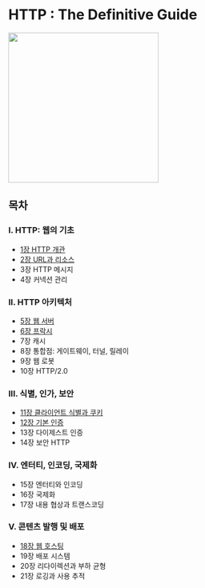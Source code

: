 # HTTP : The Definitive Guide
<img src="https://user-images.githubusercontent.com/74449232/151703426-086ce411-9d38-408b-9e66-c767d6ba45d6.png" width=300/>

## 목차
### I. HTTP: 웹의 기초
- [1장 HTTP 개관](https://github.com/hikmat-mafia/HTTP-The-Definitive-Guide/blob/main/kimziou77/%5B1%5D%20HTTP%EC%9B%B9%EC%9D%98%EA%B8%B0%EC%B4%88/01%20HTTP%EA%B0%9C%EA%B4%80/1-1%20HTTP%EA%B0%9C%EA%B4%80.pdf)
- [2장 URL과 리소스](./CodeDiary18/%5B1%5D%20HTTP웹의기초/02%20URL과%20리소스/2장.%20URL과%20리소스.pdf)
- 3장 HTTP 메시지
- 4장 커넥션 관리

### II. HTTP 아키텍처
- [5장 웹 서버](./CodeDiary18/%5B2%5D%20HTTP%20아키텍처/05%20웹%20서버/5장.%20웹%20서버.pdf)
- [6장 프락시](https://github.com/hikmat-mafia/HTTP-The-Definitive-Guide/blob/main/kimziou77/%5B2%5D%20HTTP%EC%95%84%ED%82%A4%ED%85%8D%EC%B2%98/6%20%ED%94%84%EB%9D%BD%EC%8B%9C/HTTP%20Study%20PPT%20(2-6%20%ED%94%84%EB%9D%BD%EC%8B%9C).pdf)
- 7장 캐시
- 8장 통합점: 게이트웨이, 터널, 릴레이
- 9장 웹 로봇
- 10장 HTTP/2.0

### III. 식별, 인가, 보안
- [11장 클라이언트 식별과 쿠키](https://github.com/hikmat-mafia/HTTP-The-Definitive-Guide/blob/main/kimziou77/%5B3%5D%20%EC%8B%9D%EB%B3%84%20%EC%9D%B8%EA%B0%80%20%EB%B3%B4%EC%95%88/11%20%ED%81%B4%EB%9D%BC%EC%9D%B4%EC%96%B8%ED%8A%B8%20%EC%8B%9D%EB%B3%84%EA%B3%BC%20%EC%BF%A0%ED%82%A4/HTTP%20Study%20PPT%20(3-11%20%ED%81%B4%EB%9D%BC%EC%9D%B4%EC%96%B8%ED%8A%B8%20%EC%8B%9D%EB%B3%84%EA%B3%BC%20%EC%BF%A0%ED%82%A4).pdf)
- [12장 기본 인증](./CodeDiary18/%5B3%5D%20식별%2C%20인가%2C%20보안/12%20기본%20인증/12장.%20기본%20인증.pdf)
- 13장 다이제스트 인증
- 14장 보안 HTTP

### IV. 엔터티, 인코딩, 국제화
- 15장 엔터티와 인코딩
- 16장 국제화
- 17장 내용 협상과 트랜스코딩

### V. 콘텐츠 발행 및 배포
- [18장 웹 호스팅](./CodeDiary18/%5B5%5D%20콘텐츠%20발행%20및%20배포/18%20웹%20호스팅/18장.%20웹%20호스팅.pdf)
- 19장 배포 시스템
- 20장 리다이렉션과 부하 균형
- 21장 로깅과 사용 추적
